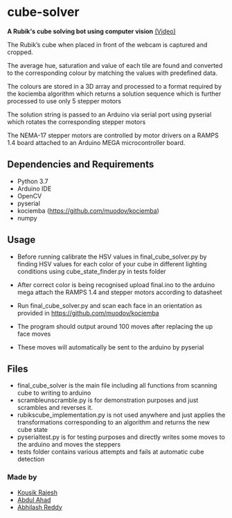 # cube-solver 
**A Rubik's cube solving bot using computer vision** [(Video)](https://drive.google.com/file/d/1Ai2gsshSgDxANHX0ggLj5ml3GZyzHdWl/view)

The Rubik’s cube when placed in front of the webcam is captured and cropped.

The average hue, saturation and value of each tile are found and converted to the corresponding colour by matching the values with predefined data.

The colours are stored in a 3D array and processed to a format required by the kociemba algorithm which returns a solution sequence which is further processed to use only 5 stepper motors

The solution string is passed to an Arduino via serial port using pyserial which rotates the corresponding stepper motors

The NEMA-17 stepper motors are controlled by motor drivers on a RAMPS 1.4 board attached to an Arduino MEGA microcontroller board.
## Dependencies and Requirements
- Python 3.7
- Arduino IDE
- OpenCV
- pyserial
- kociemba (https://github.com/muodov/kociemba)
- numpy

## Usage
- Before running calibrate the HSV values in final_cube_solver.py by finding HSV values for each color of your cube in different lighting conditions using cube_state_finder.py in tests folder 
- After correct color is being recognised upload final.ino to the arduino mega attach the RAMPS 1.4 and stepper motors according to datasheet

- Run final_cube_solver.py and scan each face in an orientation as provided in https://github.com/muodov/kociemba
- The program should output around 100 moves after replacing the up face moves
- These moves will automatically be sent to the arduino by pyserial

## Files
- final_cube_solver is the main file including all functions from scanning cube to writing to arduino
- scrambleunscramble.py is for demonstration purposes and just scrambles and reverses it.
- rubikscube_implementation.py is not used anywhere and just applies the transformations corresponding to an algorithm and returns the new cube state
- pyserialtest.py is for testing purposes and directly writes some moves to the arduino and moves the steppers
- tests folder contains various attempts and fails at automatic cube detection 
### Made by
- [Kousik Rajesh](https://github.com/kousikr26)
- [Abdul Ahad](https://github.com/yoimABD)
- [Abhilash Reddy](https://github.com/abhilashreddys)
